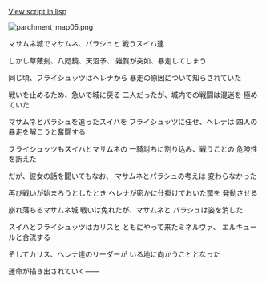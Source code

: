 [View script in lisp](../scripts/210141011.txt)

![parchment_map05.png](../images/backgrounds/parchment_map05.png)

マサムネ城でマサムネ、パラシュと
戦うスイハ達

しかし草薙剣、八咫鏡、天沼矛、
雑賀が突如、暴走してしまう

同じ頃、フライシュッツはヘレナから
暴走の原因について知らされていた

戦いを止めるため、急いで城に戻る
二人だったが、城内での戦闘は混迷を
極めていた

マサムネとパラシュを追ったスイハを
フライシュッツに任せ、ヘレナは
四人の暴走を解こうと奮闘する

フライシュッツもスイハとマサムネの
一騎討ちに割り込み、戦うことの
危険性を訴えた

だが、彼女の話を聞いてもなお、
マサムネとパラシュの考えは
変わらなかった

再び戦いが始まろうとしたとき
ヘレナが密かに仕掛けておいた罠を
発動させる

崩れ落ちるマサムネ城
戦いは免れたが、マサムネと
パラシュは姿を消した

スイハとフライシュッツはカリスと
ともにやって来たミネルヴァ、
エルキュールと合流する

そしてカリス、ヘレナ達のリーダーが
いる地に向かうこととなった

運命が描き出されていく――

